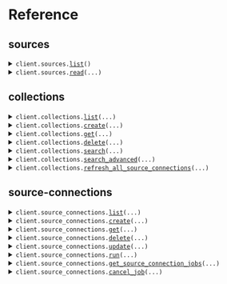 # Reference
## sources
<details><summary><code>client.sources.<a href="src/airweave/sources/client.py">list</a>()</code></summary>
<dl>
<dd>

#### 📝 Description

<dl>
<dd>

<dl>
<dd>

List all available data source connectors.

<br/><br/>
Returns the complete catalog of source types that Airweave can connect to.
</dd>
</dl>
</dd>
</dl>

#### 🔌 Usage

<dl>
<dd>

<dl>
<dd>

```python
from airweave import AirweaveSDK

client = AirweaveSDK(
    api_key="YOUR_API_KEY",
)
client.sources.list()

```
</dd>
</dl>
</dd>
</dl>

#### ⚙️ Parameters

<dl>
<dd>

<dl>
<dd>

**request_options:** `typing.Optional[RequestOptions]` — Request-specific configuration.
    
</dd>
</dl>
</dd>
</dl>


</dd>
</dl>
</details>

<details><summary><code>client.sources.<a href="src/airweave/sources/client.py">read</a>(...)</code></summary>
<dl>
<dd>

#### 📝 Description

<dl>
<dd>

<dl>
<dd>

Get detailed information about a specific data source connector.
</dd>
</dl>
</dd>
</dl>

#### 🔌 Usage

<dl>
<dd>

<dl>
<dd>

```python
from airweave import AirweaveSDK

client = AirweaveSDK(
    api_key="YOUR_API_KEY",
)
client.sources.read(
    short_name="short_name",
)

```
</dd>
</dl>
</dd>
</dl>

#### ⚙️ Parameters

<dl>
<dd>

<dl>
<dd>

**short_name:** `str` — Technical identifier of the source type (e.g., 'github', 'stripe', 'slack')
    
</dd>
</dl>

<dl>
<dd>

**request_options:** `typing.Optional[RequestOptions]` — Request-specific configuration.
    
</dd>
</dl>
</dd>
</dl>


</dd>
</dl>
</details>

## collections
<details><summary><code>client.collections.<a href="src/airweave/collections/client.py">list</a>(...)</code></summary>
<dl>
<dd>

#### 📝 Description

<dl>
<dd>

<dl>
<dd>

List all collections that belong to your organization.
</dd>
</dl>
</dd>
</dl>

#### 🔌 Usage

<dl>
<dd>

<dl>
<dd>

```python
from airweave import AirweaveSDK

client = AirweaveSDK(
    api_key="YOUR_API_KEY",
)
client.collections.list()

```
</dd>
</dl>
</dd>
</dl>

#### ⚙️ Parameters

<dl>
<dd>

<dl>
<dd>

**skip:** `typing.Optional[int]` — Number of collections to skip for pagination
    
</dd>
</dl>

<dl>
<dd>

**limit:** `typing.Optional[int]` — Maximum number of collections to return (1-1000)
    
</dd>
</dl>

<dl>
<dd>

**request_options:** `typing.Optional[RequestOptions]` — Request-specific configuration.
    
</dd>
</dl>
</dd>
</dl>


</dd>
</dl>
</details>

<details><summary><code>client.collections.<a href="src/airweave/collections/client.py">create</a>(...)</code></summary>
<dl>
<dd>

#### 📝 Description

<dl>
<dd>

<dl>
<dd>

Create a new collection.

The newly created collection is initially empty and does not contain any data
until you explicitly add source connections to it.
</dd>
</dl>
</dd>
</dl>

#### 🔌 Usage

<dl>
<dd>

<dl>
<dd>

```python
from airweave import AirweaveSDK

client = AirweaveSDK(
    api_key="YOUR_API_KEY",
)
client.collections.create(
    name="Finance Data",
    readable_id="finance-data-reports",
)

```
</dd>
</dl>
</dd>
</dl>

#### ⚙️ Parameters

<dl>
<dd>

<dl>
<dd>

**name:** `str` — Human-readable display name for the collection. This appears in the UI and should clearly describe the data contained within (e.g., 'Finance Data').
    
</dd>
</dl>

<dl>
<dd>

**readable_id:** `typing.Optional[str]` — URL-safe unique identifier used in API endpoints. Must contain only lowercase letters, numbers, and hyphens. If not provided, it will be automatically generated from the collection name with a random suffix for uniqueness (e.g., 'finance-data-ab123').
    
</dd>
</dl>

<dl>
<dd>

**request_options:** `typing.Optional[RequestOptions]` — Request-specific configuration.
    
</dd>
</dl>
</dd>
</dl>


</dd>
</dl>
</details>

<details><summary><code>client.collections.<a href="src/airweave/collections/client.py">get</a>(...)</code></summary>
<dl>
<dd>

#### 📝 Description

<dl>
<dd>

<dl>
<dd>

Retrieve a specific collection by its readable ID.
</dd>
</dl>
</dd>
</dl>

#### 🔌 Usage

<dl>
<dd>

<dl>
<dd>

```python
from airweave import AirweaveSDK

client = AirweaveSDK(
    api_key="YOUR_API_KEY",
)
client.collections.get(
    readable_id="readable_id",
)

```
</dd>
</dl>
</dd>
</dl>

#### ⚙️ Parameters

<dl>
<dd>

<dl>
<dd>

**readable_id:** `str` — The unique readable identifier of the collection (e.g., 'finance-data-ab123')
    
</dd>
</dl>

<dl>
<dd>

**request_options:** `typing.Optional[RequestOptions]` — Request-specific configuration.
    
</dd>
</dl>
</dd>
</dl>


</dd>
</dl>
</details>

<details><summary><code>client.collections.<a href="src/airweave/collections/client.py">delete</a>(...)</code></summary>
<dl>
<dd>

#### 📝 Description

<dl>
<dd>

<dl>
<dd>

Delete a collection and all associated data.

Permanently removes a collection from your organization including all synced data
from the destination systems. All source connections within this collection
will also be deleted as part of the cleanup process. This action cannot be undone.
</dd>
</dl>
</dd>
</dl>

#### 🔌 Usage

<dl>
<dd>

<dl>
<dd>

```python
from airweave import AirweaveSDK

client = AirweaveSDK(
    api_key="YOUR_API_KEY",
)
client.collections.delete(
    readable_id="readable_id",
)

```
</dd>
</dl>
</dd>
</dl>

#### ⚙️ Parameters

<dl>
<dd>

<dl>
<dd>

**readable_id:** `str` — The unique readable identifier of the collection to delete
    
</dd>
</dl>

<dl>
<dd>

**request_options:** `typing.Optional[RequestOptions]` — Request-specific configuration.
    
</dd>
</dl>
</dd>
</dl>


</dd>
</dl>
</details>

<details><summary><code>client.collections.<a href="src/airweave/collections/client.py">search</a>(...)</code></summary>
<dl>
<dd>

#### 📝 Description

<dl>
<dd>

<dl>
<dd>

Search across all data sources within the specified collection.

This GET endpoint provides basic search functionality. For advanced filtering
and options, use the POST /search endpoint.
</dd>
</dl>
</dd>
</dl>

#### 🔌 Usage

<dl>
<dd>

<dl>
<dd>

```python
from airweave import AirweaveSDK

client = AirweaveSDK(
    api_key="YOUR_API_KEY",
)
client.collections.search(
    readable_id="readable_id",
    query="customer payment issues",
)

```
</dd>
</dl>
</dd>
</dl>

#### ⚙️ Parameters

<dl>
<dd>

<dl>
<dd>

**readable_id:** `str` — The unique readable identifier of the collection to search
    
</dd>
</dl>

<dl>
<dd>

**query:** `str` — The search query text to find relevant documents and data
    
</dd>
</dl>

<dl>
<dd>

**response_type:** `typing.Optional[ResponseType]` — Format of the response: 'raw' returns search results, 'completion' returns AI-generated answers
    
</dd>
</dl>

<dl>
<dd>

**limit:** `typing.Optional[int]` — Maximum number of results to return
    
</dd>
</dl>

<dl>
<dd>

**offset:** `typing.Optional[int]` — Number of results to skip for pagination
    
</dd>
</dl>

<dl>
<dd>

**recency_bias:** `typing.Optional[float]` — How much to weigh recency vs similarity (0..1). 0 = no recency effect; 1 = rank by recency only.
    
</dd>
</dl>

<dl>
<dd>

**request_options:** `typing.Optional[RequestOptions]` — Request-specific configuration.
    
</dd>
</dl>
</dd>
</dl>


</dd>
</dl>
</details>

<details><summary><code>client.collections.<a href="src/airweave/collections/client.py">search_advanced</a>(...)</code></summary>
<dl>
<dd>

#### 📝 Description

<dl>
<dd>

<dl>
<dd>

Advanced search with comprehensive filtering and options.

This endpoint supports:
- Metadata filtering using Qdrant's native filter syntax
- Pagination with offset and limit
- Score threshold filtering
- Query expansion strategies (default: AUTO, generates up to 4 variations)
- Automatic filter extraction from natural language (default: ON)
- LLM-based result reranking (default: ON)

Default behavior:
- Query expansion: ON (AUTO strategy)
- Query interpretation: ON (extracts filters from natural language)
- Reranking: ON (improves relevance using LLM)
- Score threshold: None (no filtering)

To disable features, explicitly set:
- enable_reranking: false
- enable_query_interpretation: false
- expansion_strategy: "no_expansion"
</dd>
</dl>
</dd>
</dl>

#### 🔌 Usage

<dl>
<dd>

<dl>
<dd>

```python
from airweave import AirweaveSDK, FieldCondition, Filter

client = AirweaveSDK(
    api_key="YOUR_API_KEY",
)
client.collections.search_advanced(
    readable_id="readable_id",
    query="customer payment issues",
    filter=Filter(
        must=FieldCondition(
            key="key",
        ),
    ),
    limit=10,
    score_threshold=0.7,
    response_type="completion",
)

```
</dd>
</dl>
</dd>
</dl>

#### ⚙️ Parameters

<dl>
<dd>

<dl>
<dd>

**readable_id:** `str` — The unique readable identifier of the collection to search
    
</dd>
</dl>

<dl>
<dd>

**query:** `str` — The search query text
    
</dd>
</dl>

<dl>
<dd>

**filter:** `typing.Optional[Filter]` — Qdrant native filter for metadata-based filtering
    
</dd>
</dl>

<dl>
<dd>

**offset:** `typing.Optional[int]` — Number of results to skip (DEFAULT: 0)
    
</dd>
</dl>

<dl>
<dd>

**limit:** `typing.Optional[int]` — Maximum number of results to return (DEFAULT: 100)
    
</dd>
</dl>

<dl>
<dd>

**score_threshold:** `typing.Optional[float]` — Minimum similarity score threshold (DEFAULT: None - no filtering)
    
</dd>
</dl>

<dl>
<dd>

**response_type:** `typing.Optional[ResponseType]` — Type of response - 'raw' or 'completion' (DEFAULT: 'raw')
    
</dd>
</dl>

<dl>
<dd>

**search_method:** `typing.Optional[SearchRequestSearchMethod]` — Search method to use (DEFAULT: 'hybrid' - combines neural + BM25)
    
</dd>
</dl>

<dl>
<dd>

**recency_bias:** `typing.Optional[float]` — How much document age penalizes the similarity score (0..1). 0 = no age penalty (pure similarity); 0.5 = old docs lose up to 50% of their score; 1 = old docs get zero score (pure recency). Applied as: score × (1 - bias + bias × age_factor). Works within top ~10,000 semantic matches. DEFAULT: 0.3
    
</dd>
</dl>

<dl>
<dd>

**expansion_strategy:** `typing.Optional[QueryExpansionStrategy]` — Query expansion strategy (DEFAULT: 'auto' - generates up to 4 query variations). Options: 'auto', 'llm', 'no_expansion'
    
</dd>
</dl>

<dl>
<dd>

**enable_reranking:** `typing.Optional[bool]` — Enable LLM-based reranking to improve result relevance (DEFAULT: True - enabled, set to False to disable)
    
</dd>
</dl>

<dl>
<dd>

**enable_query_interpretation:** `typing.Optional[bool]` — Enable automatic filter extraction from natural language query (DEFAULT: True - enabled, set to False to disable)
    
</dd>
</dl>

<dl>
<dd>

**request_options:** `typing.Optional[RequestOptions]` — Request-specific configuration.
    
</dd>
</dl>
</dd>
</dl>


</dd>
</dl>
</details>

<details><summary><code>client.collections.<a href="src/airweave/collections/client.py">refresh_all_source_connections</a>(...)</code></summary>
<dl>
<dd>

#### 📝 Description

<dl>
<dd>

<dl>
<dd>

Trigger data synchronization for all source connections in the collection.

The sync jobs run asynchronously in the background, so this endpoint
returns immediately with job details that you can use to track progress. You can
monitor the status of individual data synchronization using the source connection
endpoints.
</dd>
</dl>
</dd>
</dl>

#### 🔌 Usage

<dl>
<dd>

<dl>
<dd>

```python
from airweave import AirweaveSDK

client = AirweaveSDK(
    api_key="YOUR_API_KEY",
)
client.collections.refresh_all_source_connections(
    readable_id="readable_id",
)

```
</dd>
</dl>
</dd>
</dl>

#### ⚙️ Parameters

<dl>
<dd>

<dl>
<dd>

**readable_id:** `str` — The unique readable identifier of the collection to refresh
    
</dd>
</dl>

<dl>
<dd>

**request_options:** `typing.Optional[RequestOptions]` — Request-specific configuration.
    
</dd>
</dl>
</dd>
</dl>


</dd>
</dl>
</details>

## source-connections
<details><summary><code>client.source_connections.<a href="src/airweave/source_connections/client.py">list</a>(...)</code></summary>
<dl>
<dd>

#### 📝 Description

<dl>
<dd>

<dl>
<dd>

List source connections with minimal fields for performance.
</dd>
</dl>
</dd>
</dl>

#### 🔌 Usage

<dl>
<dd>

<dl>
<dd>

```python
from airweave import AirweaveSDK

client = AirweaveSDK(
    api_key="YOUR_API_KEY",
)
client.source_connections.list()

```
</dd>
</dl>
</dd>
</dl>

#### ⚙️ Parameters

<dl>
<dd>

<dl>
<dd>

**collection:** `typing.Optional[str]` — Filter by collection readable ID
    
</dd>
</dl>

<dl>
<dd>

**skip:** `typing.Optional[int]` 
    
</dd>
</dl>

<dl>
<dd>

**limit:** `typing.Optional[int]` 
    
</dd>
</dl>

<dl>
<dd>

**request_options:** `typing.Optional[RequestOptions]` — Request-specific configuration.
    
</dd>
</dl>
</dd>
</dl>


</dd>
</dl>
</details>

<details><summary><code>client.source_connections.<a href="src/airweave/source_connections/client.py">create</a>(...)</code></summary>
<dl>
<dd>

#### 📝 Description

<dl>
<dd>

<dl>
<dd>

Create a new source connection.

The authentication configuration determines the flow:
- DirectAuthentication: Immediate creation with provided credentials
- OAuthBrowserAuthentication: Returns shell with authentication URL
- OAuthTokenAuthentication: Immediate creation with provided token
- AuthProviderAuthentication: Using external auth provider

BYOC (Bring Your Own Client) is detected when client_id and client_secret
are provided in OAuthBrowserAuthentication.

sync_immediately defaults:
- True for: direct, oauth_token, auth_provider
- False for: oauth_browser, oauth_byoc (these sync after authentication)
</dd>
</dl>
</dd>
</dl>

#### 🔌 Usage

<dl>
<dd>

<dl>
<dd>

```python
from airweave import AirweaveSDK

client = AirweaveSDK(
    api_key="YOUR_API_KEY",
)
client.source_connections.create(
    short_name="short_name",
    readable_collection_id="readable_collection_id",
)

```
</dd>
</dl>
</dd>
</dl>

#### ⚙️ Parameters

<dl>
<dd>

<dl>
<dd>

**short_name:** `str` — Source identifier (e.g., 'slack', 'github')
    
</dd>
</dl>

<dl>
<dd>

**readable_collection_id:** `str` — Collection readable ID
    
</dd>
</dl>

<dl>
<dd>

**name:** `typing.Optional[str]` — Connection name (defaults to '{Source Name} Connection')
    
</dd>
</dl>

<dl>
<dd>

**description:** `typing.Optional[str]` — Connection description
    
</dd>
</dl>

<dl>
<dd>

**config:** `typing.Optional[typing.Dict[str, typing.Optional[typing.Any]]]` — Source-specific configuration
    
</dd>
</dl>

<dl>
<dd>

**schedule:** `typing.Optional[ScheduleConfig]` 
    
</dd>
</dl>

<dl>
<dd>

**sync_immediately:** `typing.Optional[bool]` — Run initial sync after creation. Defaults to True for direct/token/auth_provider, False for OAuth browser/BYOC flows (which sync after authentication)
    
</dd>
</dl>

<dl>
<dd>

**authentication:** `typing.Optional[Authentication]` — Authentication config (defaults to OAuth browser flow for OAuth sources)
    
</dd>
</dl>

<dl>
<dd>

**request_options:** `typing.Optional[RequestOptions]` — Request-specific configuration.
    
</dd>
</dl>
</dd>
</dl>


</dd>
</dl>
</details>

<details><summary><code>client.source_connections.<a href="src/airweave/source_connections/client.py">get</a>(...)</code></summary>
<dl>
<dd>

#### 📝 Description

<dl>
<dd>

<dl>
<dd>

Get a source connection with optional depth expansion.
</dd>
</dl>
</dd>
</dl>

#### 🔌 Usage

<dl>
<dd>

<dl>
<dd>

```python
from airweave import AirweaveSDK

client = AirweaveSDK(
    api_key="YOUR_API_KEY",
)
client.source_connections.get(
    source_connection_id="source_connection_id",
)

```
</dd>
</dl>
</dd>
</dl>

#### ⚙️ Parameters

<dl>
<dd>

<dl>
<dd>

**source_connection_id:** `str` 
    
</dd>
</dl>

<dl>
<dd>

**request_options:** `typing.Optional[RequestOptions]` — Request-specific configuration.
    
</dd>
</dl>
</dd>
</dl>


</dd>
</dl>
</details>

<details><summary><code>client.source_connections.<a href="src/airweave/source_connections/client.py">delete</a>(...)</code></summary>
<dl>
<dd>

#### 📝 Description

<dl>
<dd>

<dl>
<dd>

Delete a source connection and all related data.
</dd>
</dl>
</dd>
</dl>

#### 🔌 Usage

<dl>
<dd>

<dl>
<dd>

```python
from airweave import AirweaveSDK

client = AirweaveSDK(
    api_key="YOUR_API_KEY",
)
client.source_connections.delete(
    source_connection_id="source_connection_id",
)

```
</dd>
</dl>
</dd>
</dl>

#### ⚙️ Parameters

<dl>
<dd>

<dl>
<dd>

**source_connection_id:** `str` 
    
</dd>
</dl>

<dl>
<dd>

**request_options:** `typing.Optional[RequestOptions]` — Request-specific configuration.
    
</dd>
</dl>
</dd>
</dl>


</dd>
</dl>
</details>

<details><summary><code>client.source_connections.<a href="src/airweave/source_connections/client.py">update</a>(...)</code></summary>
<dl>
<dd>

#### 📝 Description

<dl>
<dd>

<dl>
<dd>

Update a source connection.

Updateable fields:
- name, description
- config_fields
- cron_schedule
- auth_fields (direct auth only)
</dd>
</dl>
</dd>
</dl>

#### 🔌 Usage

<dl>
<dd>

<dl>
<dd>

```python
from airweave import AirweaveSDK

client = AirweaveSDK(
    api_key="YOUR_API_KEY",
)
client.source_connections.update(
    source_connection_id="source_connection_id",
)

```
</dd>
</dl>
</dd>
</dl>

#### ⚙️ Parameters

<dl>
<dd>

<dl>
<dd>

**source_connection_id:** `str` 
    
</dd>
</dl>

<dl>
<dd>

**name:** `typing.Optional[str]` 
    
</dd>
</dl>

<dl>
<dd>

**description:** `typing.Optional[str]` 
    
</dd>
</dl>

<dl>
<dd>

**config:** `typing.Optional[typing.Dict[str, typing.Optional[typing.Any]]]` — Source-specific configuration
    
</dd>
</dl>

<dl>
<dd>

**schedule:** `typing.Optional[ScheduleConfig]` 
    
</dd>
</dl>

<dl>
<dd>

**authentication:** `typing.Optional[Authentication]` — Authentication config (defaults to OAuth browser flow for OAuth sources)
    
</dd>
</dl>

<dl>
<dd>

**request_options:** `typing.Optional[RequestOptions]` — Request-specific configuration.
    
</dd>
</dl>
</dd>
</dl>


</dd>
</dl>
</details>

<details><summary><code>client.source_connections.<a href="src/airweave/source_connections/client.py">run</a>(...)</code></summary>
<dl>
<dd>

#### 📝 Description

<dl>
<dd>

<dl>
<dd>

Trigger a sync run for a source connection.

Runs are always executed through Temporal workflow engine.
</dd>
</dl>
</dd>
</dl>

#### 🔌 Usage

<dl>
<dd>

<dl>
<dd>

```python
from airweave import AirweaveSDK

client = AirweaveSDK(
    api_key="YOUR_API_KEY",
)
client.source_connections.run(
    source_connection_id="source_connection_id",
)

```
</dd>
</dl>
</dd>
</dl>

#### ⚙️ Parameters

<dl>
<dd>

<dl>
<dd>

**source_connection_id:** `str` 
    
</dd>
</dl>

<dl>
<dd>

**request_options:** `typing.Optional[RequestOptions]` — Request-specific configuration.
    
</dd>
</dl>
</dd>
</dl>


</dd>
</dl>
</details>

<details><summary><code>client.source_connections.<a href="src/airweave/source_connections/client.py">get_source_connection_jobs</a>(...)</code></summary>
<dl>
<dd>

#### 📝 Description

<dl>
<dd>

<dl>
<dd>

Get sync jobs for a source connection.
</dd>
</dl>
</dd>
</dl>

#### 🔌 Usage

<dl>
<dd>

<dl>
<dd>

```python
from airweave import AirweaveSDK

client = AirweaveSDK(
    api_key="YOUR_API_KEY",
)
client.source_connections.get_source_connection_jobs(
    source_connection_id="source_connection_id",
)

```
</dd>
</dl>
</dd>
</dl>

#### ⚙️ Parameters

<dl>
<dd>

<dl>
<dd>

**source_connection_id:** `str` 
    
</dd>
</dl>

<dl>
<dd>

**limit:** `typing.Optional[int]` 
    
</dd>
</dl>

<dl>
<dd>

**request_options:** `typing.Optional[RequestOptions]` — Request-specific configuration.
    
</dd>
</dl>
</dd>
</dl>


</dd>
</dl>
</details>

<details><summary><code>client.source_connections.<a href="src/airweave/source_connections/client.py">cancel_job</a>(...)</code></summary>
<dl>
<dd>

#### 📝 Description

<dl>
<dd>

<dl>
<dd>

Cancel a running sync job for a source connection.

This endpoint requests cancellation and marks the job as CANCELLING.
The workflow updates the final status to CANCELLED when it processes
the cancellation request.
</dd>
</dl>
</dd>
</dl>

#### 🔌 Usage

<dl>
<dd>

<dl>
<dd>

```python
from airweave import AirweaveSDK

client = AirweaveSDK(
    api_key="YOUR_API_KEY",
)
client.source_connections.cancel_job(
    source_connection_id="source_connection_id",
    job_id="job_id",
)

```
</dd>
</dl>
</dd>
</dl>

#### ⚙️ Parameters

<dl>
<dd>

<dl>
<dd>

**source_connection_id:** `str` 
    
</dd>
</dl>

<dl>
<dd>

**job_id:** `str` 
    
</dd>
</dl>

<dl>
<dd>

**request_options:** `typing.Optional[RequestOptions]` — Request-specific configuration.
    
</dd>
</dl>
</dd>
</dl>


</dd>
</dl>
</details>

